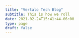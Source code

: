 ```yaml
---
title: "Vertalo Tech Blog"
subtitle: This is how we roll
date: 2021-02-24T15:41:44-06:00
type: page
draft: false
---
```


